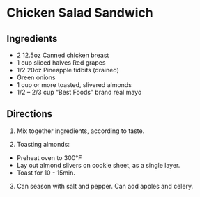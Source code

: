 # Chicken Salad Sandwich #

## Ingredients ##

- 2 12.5oz Canned chicken breast
- 1 cup sliced halves Red grapes
- 1/2 20oz Pineapple tidbits (drained)
- Green onions
- 1 cup or more toasted, slivered almonds
- 1/2 – 2/3 cup “Best Foods” brand real mayo

## Directions ##

1. Mix together ingredients, according to taste.

2. Toasting almonds:
  - Preheat oven to 300°F
  - Lay out almond slivers on cookie sheet, as a single layer.
  - Toast for 10 - 15min.

3. Can season with salt and pepper.  Can add apples and celery.
